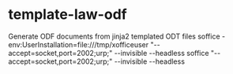 # template-law-odf
Generate ODF documents from jinja2 templated ODT files
soffice  -env:UserInstallation=file:///tmp/xofficeuser "--accept=socket,port=2002;urp;" --invisible --headless
soffice  "--accept=socket,port=2002;urp;" --invisible --headless